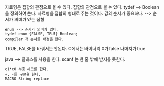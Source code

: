 자료형은 집합의 관점으로 볼 수 있다.
집합의 관점으로 볼 수 있다.  tydef --> Boolean 을 정의하여 쓴다. 
자료형을 집합의 형태로 주는 것이다.
값의 순서가 중요하다. --> 순서가 의미가 있는 집합

    enum --> 순서가 의미가 있다.
    tydef enum {FALSE, TRUE} Boolean;
    compiler 가 순서를 배정을 한다.  

TRUE, FALSE를 바꿔서는 안된다. 
C에서는 바이너리 0가 false 나머지가 true

java --> 클래스를 사용을 한다.
scanf 는 한 줄 밖에 받지를 못한다.  

    c1*c0 부호 체크를 한다. 
    +, -를 구분을 한다. 
    MACRO String replace